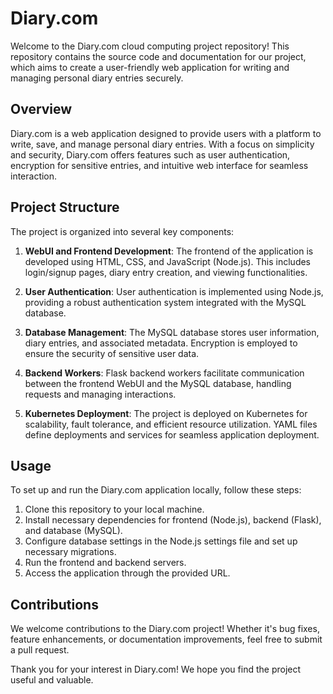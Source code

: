 # Diary.com 

Welcome to the Diary.com cloud computing project repository! This repository contains the source code and documentation for our project, which aims to create a user-friendly web application for writing and managing personal diary entries securely.

## Overview

Diary.com is a web application designed to provide users with a platform to write, save, and manage personal diary entries. With a focus on simplicity and security, Diary.com offers features such as user authentication, encryption for sensitive entries, and intuitive web interface for seamless interaction.

## Project Structure

The project is organized into several key components:

1. **WebUI and Frontend Development**: The frontend of the application is developed using HTML, CSS, and JavaScript (Node.js). This includes login/signup pages, diary entry creation, and viewing functionalities.

2. **User Authentication**: User authentication is implemented using Node.js, providing a robust authentication system integrated with the MySQL database.

3. **Database Management**: The MySQL database stores user information, diary entries, and associated metadata. Encryption is employed to ensure the security of sensitive user data.

4. **Backend Workers**: Flask backend workers facilitate communication between the frontend WebUI and the MySQL database, handling requests and managing interactions.

5. **Kubernetes Deployment**: The project is deployed on Kubernetes for scalability, fault tolerance, and efficient resource utilization. YAML files define deployments and services for seamless application deployment.

## Usage

To set up and run the Diary.com application locally, follow these steps:

1. Clone this repository to your local machine.
2. Install necessary dependencies for frontend (Node.js), backend (Flask), and database (MySQL).
3. Configure database settings in the Node.js settings file and set up necessary migrations.
4. Run the frontend and backend servers.
5. Access the application through the provided URL.

## Contributions

We welcome contributions to the Diary.com project! Whether it's bug fixes, feature enhancements, or documentation improvements, feel free to submit a pull request. 

Thank you for your interest in Diary.com! We hope you find the project useful and valuable.
